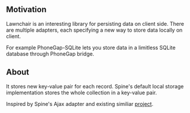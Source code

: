 ## Motivation

Lawnchair is an interesting library for persisting data on client side. There are multiple adapters, each specifying a new way to store data locally on client.

For example PhoneGap-SQLite lets you store data in a limitless SQLite database through PhoneGap bridge.

## About

It stores new key-value pair for each record. Spine's default local storage implementation stores the whole collection in a key-value pair.

Inspired by Spine's Ajax adapter and existing similiar [project](https://github.com/bryanchow/spine-lawnchair).